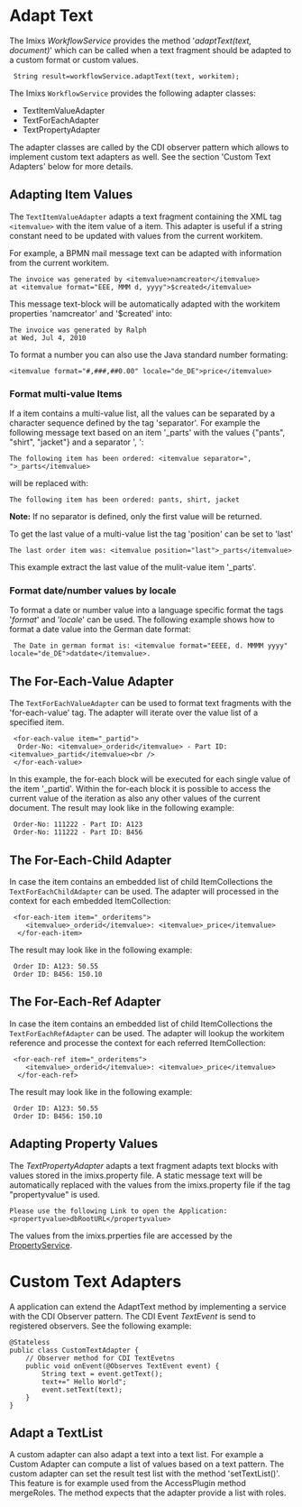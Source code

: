 # Adapt Text

The Imixs _WorkflowService_ provides the method '_adaptText(text, document)_' which can be called when a text fragment should be adapted to a custom format or custom values.

```jav
 String result=workflowService.adaptText(text, workitem);
```

The Imixs `WorkflowService` provides the following adapter classes:

- TextItemValueAdapter
- TextForEachAdapter
- TextPropertyAdapter

The adapter classes are called by the CDI observer pattern which allows to implement custom text adapters as well. See the section 'Custom Text Adapters' below for more details.

## Adapting Item Values

The `TextItemValueAdapter` adapts a text fragment containing the XML tag `<itemvalue>` with the item value of a item. This adapter is useful if a string constant need to be updated with values from the current workitem.

For example, a BPMN mail message text can be adapted with information from the current workitem.

    The invoice was generated by <itemvalue>namcreator</itemvalue>
    at <itemvalue format="EEE, MMM d, yyyy">$created</itemvalue>

This message text-block will be automatically adapted with the workitem properties 'namcreator' and '$created' into:

    The invoice was generated by Ralph
    at Wed, Jul 4, 2010

To format a number you can also use the Java standard number formating:

    <itemvalue format="#,###,##0.00" locale="de_DE">price</itemvalue>

### Format multi-value Items

If a item contains a multi-value list, all the values can be separated by a character sequence defined by the tag 'separator'.
For example the following message text based on an item '\_parts' with the values {"pants", "shirt", "jacket"} and a separator ', ':

    The following item has been ordered: <itemvalue separator=", ">_parts</itemvalue>

will be replaced with:

    The following item has been ordered: pants, shirt, jacket

**Note:** If no separator is defined, only the first value will be returned.

To get the last value of a multi-value list the tag 'position' can be set to 'last'

    The last order item was: <itemvalue position="last">_parts</itemvalue>

This example extract the last value of the mulit-value item '\_parts'.

### Format date/number values by locale

To format a date or number value into a language specific format the tags '_format_' and '_locale_' can be used. The following example shows how to format a date value into the German date format:

     The Date in german format is: <itemvalue format="EEEE, d. MMMM yyyy" locale="de_DE">datdate</itemvalue>.

## The For-Each-Value Adapter

The `TextForEachValueAdapter` can be used to format text fragments with the 'for-each-value' tag. The adapter will iterate over the value list of a specified item.

     <for-each-value item="_partid">
      Order-No: <itemvalue>_orderid</itemvalue> - Part ID: <itemvalue>_partid</itemvalue><br />
     </for-each-value>

In this example, the for-each block will be executed for each single value of the item '\_partid'. Within the for-each block it is possible to access the current value of the iteration as also any other values of the current document. The result may look like in the following example:

     Order-No: 111222 - Part ID: A123
     Order-No: 111222 - Part ID: B456

## The For-Each-Child Adapter

In case the item contains an embedded list of child ItemCollections the `TextForEachChildAdapter` can be used. The adapter will processed in the context for each embedded ItemCollection:

     <for-each-item item="_orderitems">
        <itemvalue>_orderid</itemvalue>: <itemvalue>_price</itemvalue>
      </for-each-item>

The result may look like in the following example:

     Order ID: A123: 50.55
     Order ID: B456: 150.10

## The For-Each-Ref Adapter

In case the item contains an embedded list of child ItemCollections the `TextForEachRefAdapter` can be used. The adapter will lookup the workitem reference and processe the context for each referred ItemCollection:

     <for-each-ref item="_orderitems">
        <itemvalue>_orderid</itemvalue>: <itemvalue>_price</itemvalue>
      </for-each-ref>

The result may look like in the following example:

     Order ID: A123: 50.55
     Order ID: B456: 150.10

## Adapting Property Values

The _TextPropertyAdapter_ adapts a text fragment adapts text blocks with values stored in the imixs.property file.
A static message text will be automatically replaced with the values ​​from the imixs.property file if the tag "propertyvalue" is used.

    Please use the following Link to open the Application:
    <propertyvalue>dbRootURL</propertyvalue>

The values from the imixs.prperties file are accessed by the [PropertyService](../propertyservice.html).

# Custom Text Adapters

A application can extend the AdaptText method by implementing a service with the CDI Observer pattern. The CDI Event _TextEvent_ is send to registered observers. See the following example:

    @Stateless
    public class CustomTextAdapter {
    	// Observer method for CDI TextEvetns
    	public void onEvent(@Observes TextEvent event) {
    		String text = event.getText();
    		text+=" Hello World";
    		event.setText(text);
    	}
    }

## Adapt a TextList

A custom adapter can also adapt a text into a text list. For example a Custom Adapter can compute a list of values based on a text pattern. The custom adapter can set the result test list with the method 'setTextList()'. This feature is for example used from the AccessPlugin method mergeRoles. The method expects that the adapter provide a list with roles.
